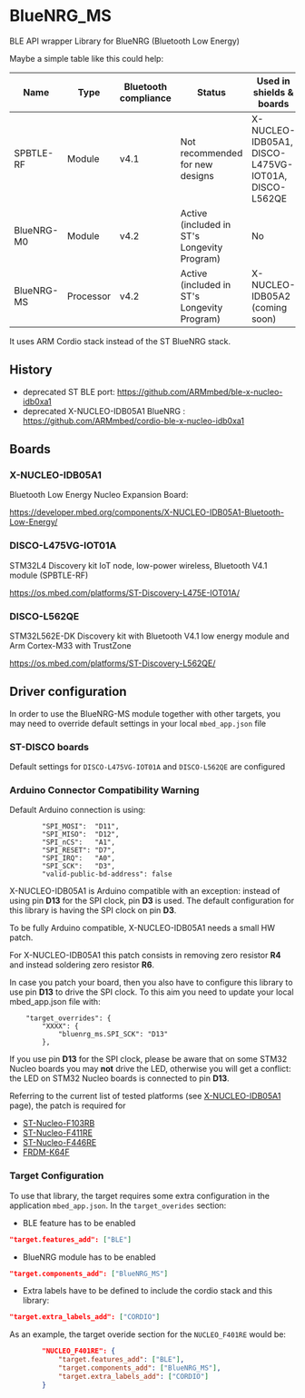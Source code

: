 # BlueNRG_MS

BLE API wrapper Library for BlueNRG (Bluetooth Low Energy)

Maybe a simple table like this could help:

|Name|Type|Bluetooth compliance|Status|Used in shields & boards|Link|
|-----------|----------|-----|-|-|-|
|SPBTLE-RF  |Module    |v4.1 |Not recommended for new designs             |X-NUCLEO-IDB05A1, DISCO-L475VG-IOT01A, DISCO-L562QE | https://www.st.com/en/wireless-transceivers-mcus-and-modules/spbtle-rf.html |
|BlueNRG-M0 |Module    |v4.2 |Active (included in ST's Longevity Program) |No | https://www.st.com/en/wireless-transceivers-mcus-and-modules/bluenrg-m0.html |
|BlueNRG-MS |Processor |v4.2 |Active (included in ST's Longevity Program) |X-NUCLEO-IDB05A2 (coming soon) | https://www.st.com/en/wireless-transceivers-mcus-and-modules/bluenrg-ms.html |


It uses ARM Cordio stack instead of the ST BlueNRG stack.

## History

- deprecated ST BLE port: https://github.com/ARMmbed/ble-x-nucleo-idb0xa1
- deprecated X-NUCLEO-IDB05A1 BlueNRG : https://github.com/ARMmbed/cordio-ble-x-nucleo-idb0xa1


## Boards

### X-NUCLEO-IDB05A1

Bluetooth Low Energy Nucleo Expansion Board:

https://developer.mbed.org/components/X-NUCLEO-IDB05A1-Bluetooth-Low-Energy/

### DISCO-L475VG-IOT01A

STM32L4 Discovery kit IoT node, low-power wireless, Bluetooth V4.1 module (SPBTLE-RF)

https://os.mbed.com/platforms/ST-Discovery-L475E-IOT01A/


### DISCO-L562QE

STM32L562E-DK Discovery kit with Bluetooth V4.1 low energy module and Arm Cortex-M33 with TrustZone

https://os.mbed.com/platforms/ST-Discovery-L562QE/


## Driver configuration

In order to use the BlueNRG-MS module together with other targets,
you may need to override default settings in your local `mbed_app.json` file

### ST-DISCO boards

Default settings for `DISCO-L475VG-IOT01A` and `DISCO-L562QE` are configured

### Arduino Connector Compatibility Warning

Default Arduino connection is using:

```
        "SPI_MOSI":  "D11",
        "SPI_MISO":  "D12",
        "SPI_nCS":   "A1",
        "SPI_RESET": "D7",
        "SPI_IRQ":   "A0",
        "SPI_SCK":   "D3",
        "valid-public-bd-address": false
```

X-NUCLEO-IDB05A1 is Arduino compatible with an exception: instead of using pin **D13** for the SPI clock, pin **D3** is used.
The default configuration for this library is having the SPI clock on pin **D3**.

To be fully Arduino compatible, X-NUCLEO-IDB05A1 needs a small HW patch.

For X-NUCLEO-IDB05A1 this patch consists in removing zero resistor **R4** and instead soldering zero resistor **R6**.

In case you patch your board, then you also have to configure this library to use pin **D13** to drive the SPI clock.
To this aim you need to update your local mbed_app.json file with:

```
    "target_overrides": {
        "XXXX": {
            "bluenrg_ms.SPI_SCK": "D13"
        },
```

If you use pin **D13** for the SPI clock, please be aware that on some STM32 Nucleo boards you may **not** drive the LED,
otherwise you will get a conflict: the LED on STM32 Nucleo boards is connected to pin **D13**.

Referring to the current list of tested platforms (see [X-NUCLEO-IDB05A1](https://developer.mbed.org/components/X-NUCLEO-IDB05A1-Bluetooth-Low-Energy/) page),
the patch is required for
- [ST-Nucleo-F103RB](https://developer.mbed.org/platforms/ST-Nucleo-F103RB/)
- [ST-Nucleo-F411RE](https://developer.mbed.org/platforms/ST-Nucleo-F411RE/)
- [ST-Nucleo-F446RE](https://developer.mbed.org/platforms/ST-Nucleo-F446RE/)
- [FRDM-K64F](https://developer.mbed.org/platforms/FRDM-K64F/)

### Target Configuration

To use that library, the target requires some extra configuration in the application `mbed_app.json`. In the `target_overides` section:   

* BLE feature has to be enabled

```json
"target.features_add": ["BLE"]
```

* BlueNRG module has to be enabled

```json
"target.components_add": ["BlueNRG_MS"]
```

* Extra labels have to be defined to include the cordio stack and this library: 

```json
"target.extra_labels_add": ["CORDIO"]
```

As an example, the target overide section for the `NUCLEO_F401RE` would be: 

```json
        "NUCLEO_F401RE": {
            "target.features_add": ["BLE"],
            "target.components_add": ["BlueNRG_MS"],
            "target.extra_labels_add": ["CORDIO"]
        }
```
